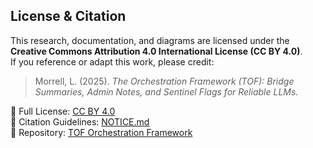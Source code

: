## License & Citation

This research, documentation, and diagrams are licensed under the  
**Creative Commons Attribution 4.0 International License (CC BY 4.0)**.  
If you reference or adapt this work, please credit:

> Morrell, L. (2025). *The Orchestration Framework (TOF): Bridge Summaries, Admin Notes, and Sentinel Flags for Reliable LLMs.*

📄 Full License: [CC BY 4.0](https://creativecommons.org/licenses/by/4.0/)  
📑 Citation Guidelines: [NOTICE.md](./NOTICE.md)  
📂 Repository: [TOF Orchestration Framework](https://github.com/LMorrell88-LLM/TOF-Orchestration-Framework)

